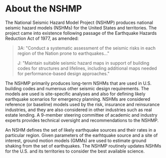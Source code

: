 # About the NSHMP

The National Seismic Hazard Model Project (NSHMP) produces national seismic hazard models (NSHMs)
for the United States and territories. The project came into existence following passage of the
Earthquake Hazards Reduction Act of 1977, as amended:

>3A: "Conduct a systematic assessment of the seismic risks in each region of the Nation prone to
>earthquakes..."
>
>J: "Maintain suitable seismic hazard maps in support of building codes for structures and
>lifelines, including additional maps needed for performance-based design approaches."

The NSHMP primarily produces long-term NSHMs that are used in U.S. building codes and numerous
other seismic design requirements. The models are used is site-specific analyses and also for
defining likely earthquake scenarios for emergency planning. NSHMs are considered reference
(or baseline) models used by the risk, insurance and reinsurance industries, and they are also
considered in other industries such as real estate lending. A 9-member steering committee of
academic and industry experts provides technical oversight and recommendations to the NSHMP.

An NSHM defines the set of likely earthquake sources and their rates in a particular region. Given
parameters of the earhtquake source and a site of interest, ground motion models (GMMs) are used
to estimate ground shaking from the set of earthquakes. The NSHMP routinely updates NSHMs for the
U.S. and its territories to consider the best available science.
